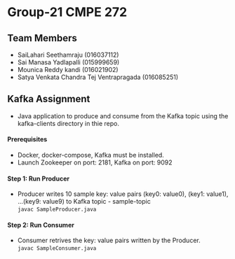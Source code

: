 # Group-21 CMPE 272

## Team Members
- SaiLahari Seethamraju                   (016037112)
- Sai Manasa Yadlapalli                   (015999659)
- Mounica Reddy kandi                     (016021902)
- Satya Venkata Chandra Tej Ventrapragada (016085251)

## Kafka Assignment 

- Java application to produce and consume from the Kafka topic using the kafka-clients directory in thie repo.

#### Prerequisites
  - Docker, docker-compose, Kafka must be installed.
  - Launch Zookeeper on port: 2181, Kafka on port: 9092

#### Step 1: Run Producer
  - Producer writes 10 sample key: value pairs (key0: value0),  (key1: value1), ...(key9: value9) to Kafka topic - sample-topic <br>
   `javac SampleProducer.java`

#### Step 2: Run Consumer
  - Consumer retrives the key: value pairs written by the Producer.<br>
   `javac SampleConsumer.java`
